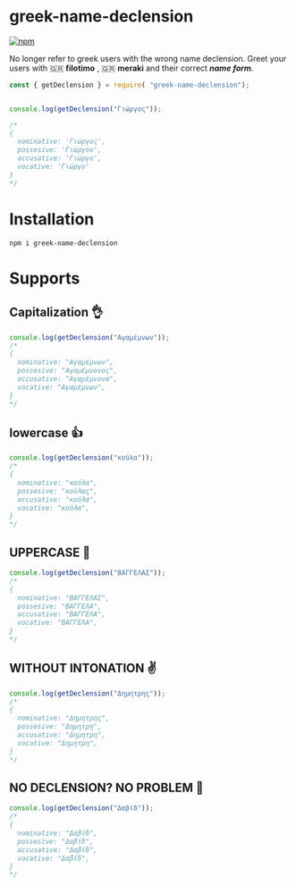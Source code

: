 # greek-name-declension

[![npm](https://img.shields.io/npm/v/greek-name-declension?style=for-the-badge)](https://www.npmjs.com/package/greek-name-declension)

No longer refer to greek users with the wrong name declension. Greet your users with 🇬🇷 **filotimo** , 🇬🇷 **meraki** and their correct ***name form***.

```javascript
const { getDeclension } = require( "greek-name-declension");


console.log(getDeclension("Γιώργος"));

/*
{
  nominative: 'Γιώργος',
  possesive: 'Γιώργου',
  accusative: 'Γιώργο',
  vocative: 'Γιώργο'
}
*/
```

# Installation
```
npm i greek-name-declension
```



# Supports

## Capitalization 👌
```javascript
console.log(getDeclension("Αγαμέμνων"));
/*
{
  nominative: "Αγαμέμνων",
  possesive: "Αγαμέμνονος",
  accusative: "Αγαμέμνονα",
  vocative: "Αγαμέμνων",
}
*/
```

## lowercase 👍
```javascript
console.log(getDeclension("κούλα"));
/*
{
  nominative: "κούλα",
  possesive: "κούλας",
  accusative: "κούλα",
  vocative: "κούλα",
}
*/
```

## UPPERCASE 🤏
```javascript
console.log(getDeclension("ΒΑΓΓΕΛΑΣ"));
/*
{
  nominative: "ΒΑΓΓΕΛΑΣ",
  possesive: "ΒΑΓΓΕΛΑ",
  accusative: "ΒΑΓΓΕΛΑ",
  vocative: "ΒΑΓΓΕΛΑ",
}
*/
```

## WITHOUT INTONATION ✌️
```javascript
console.log(getDeclension("Δημητρης"));
/*
{
  nominative: "Δημητρης",
  possesive: "Δημητρη",
  accusative: "Δημητρη",
  vocative: "Δημητρη",
}
*/
```
## ΝΟ DECLENSION? NO PROBLEM 👐
```javascript
console.log(getDeclension("Δαβίδ"));
/*
{
  nominative: "Δαβίδ",
  possesive: "Δαβίδ",
  accusative: "Δαβίδ",
  vocative: "Δαβίδ",
}
*/
```

